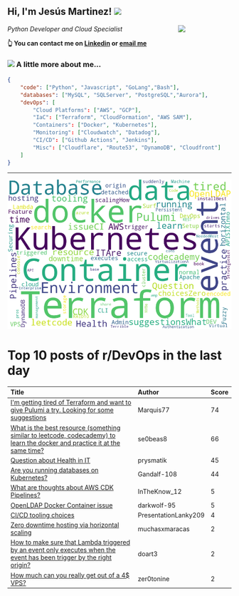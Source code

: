 <!--
**jmartinezl/jmartinezl** is a ✨ _special_ ✨ repository because its `README.md` (this file) appears on your GitHub profile.

Here are some ideas to get you started:

- 🔭 I’m currently working on ...
- 🌱 I’m currently learning ...
- 👯 I’m looking to collaborate on ...
- 🤔 I’m looking for help with ...
- 💬 Ask me about ...
- 📫 How to reach me: ...
- 😄 Pronouns: ...
- ⚡ Fun fact: ...
-->

<h2>Hi, I'm Jesús Martinez! <img src="https://media.giphy.com/media/WUlplcMpOCEmTGBtBW/giphy.gif" width="30"> </h2>
<img align='right' src="https://media.giphy.com/media/NytMLKyiaIh6VH9SPm/giphy.gif" width="120">
<p><em>Python Developer and Cloud Specialist
</em></p>

**👆 You can contact me on [Linkedin](https://www.linkedin.com/in/jes%C3%BAs-martinez-2b7b10104/) or [email me](mailto:jesus.mtz.lorenzo@gmail.com)**

### <img src="https://media.giphy.com/media/VgCDAzcKvsR6OM0uWg/giphy.gif" width="50"> A little more about me...  

```json
{
    "code": ["Python", "Javascript", "GoLang","Bash"],
    "databases": ["MySQL", "SQLServer", "PostgreSQL","Aurora"],
    "devOps": [
        "Cloud Platforms": ["AWS", "GCP"],
        "IaC": ["Terraform", "CloudFormation", "AWS SAM"],
        "Containers": ["Docker", "Kubernetes"],
        "Monitoring": ["Cloudwatch", "Datadog"],
        "CI/CD": ["Github Actions", "Jenkins"],
        "Misc": ["Cloudflare", "Route53", "DynamoDB", "Cloudfront"]
    ]
}
```
---

![Wordcloud](./cloud.png)

# Top 10 posts of r/DevOps in the last day

| Title | Author | Score |
|:---|:---|:---|
| [I'm getting tired of Terraform and want to give Pulumi a try. Looking for some suggestions](https://www.reddit.com/r/devops/comments/10uoidy/im_getting_tired_of_terraform_and_want_to_give/) | Marquis77 | 74 |
| [What is the best resource (something similar to leetcode, codecademy) to learn the docker and practice it at the same time?](https://www.reddit.com/r/devops/comments/10ublw1/what_is_the_best_resource_something_similar_to/) | se0beas8 | 66 |
| [Question about Health in IT](https://www.reddit.com/r/devops/comments/10uhtda/question_about_health_in_it/) | prysmatik | 45 |
| [Are you running databases on Kubernetes?](https://www.reddit.com/r/devops/comments/10umist/are_you_running_databases_on_kubernetes/) | Gandalf-108 | 44 |
| [What are thoughts about AWS CDK Pipelines?](https://www.reddit.com/r/devops/comments/10uhoao/what_are_thoughts_about_aws_cdk_pipelines/) | InTheKnow_12 | 5 |
| [OpenLDAP Docker Container issue](https://www.reddit.com/r/devops/comments/10v2dwu/openldap_docker_container_issue/) | darkwolf-95 | 5 |
| [CI/CD tooling choices](https://www.reddit.com/r/devops/comments/10ushi6/cicd_tooling_choices/) | PresentationLanky209 | 4 |
| [Zero downtime hosting via horizontal scaling](https://www.reddit.com/r/devops/comments/10ur55j/zero_downtime_hosting_via_horizontal_scaling/) | muchasxmaracas | 2 |
| [How to make sure that Lambda triggered by an event only executes when the event has been trigger by the right origin?](https://www.reddit.com/r/devops/comments/10ug5y4/how_to_make_sure_that_lambda_triggered_by_an/) | doart3 | 2 |
| [How much can you really get out of a 4$ VPS?](https://www.reddit.com/r/devops/comments/10v4lru/how_much_can_you_really_get_out_of_a_4_vps/) | zer0tonine | 2 |
